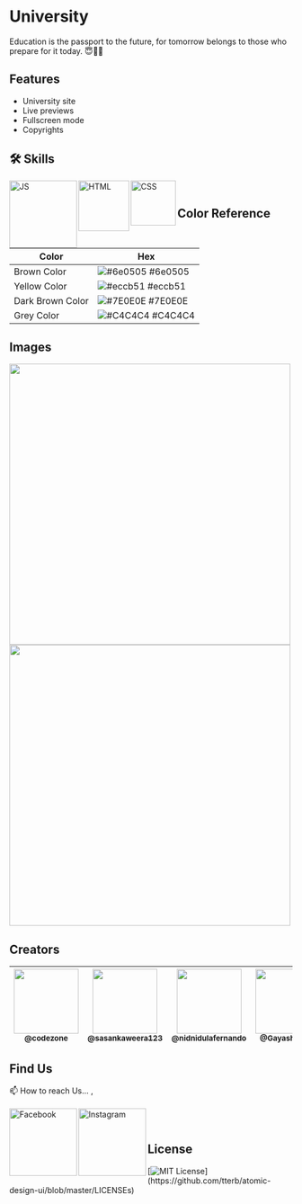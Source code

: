 
# University

Education is the passport to the future, for tomorrow belongs to those who prepare for it today. 😇🧑‍🎓


## Features

- University site
- Live previews
- Fullscreen mode
- Copyrights


## 🛠 Skills

<img align="left" alt="JS" width="120px" src="https://img.shields.io/badge/JavaScript-323330?style=for-the-badge&logo=javascript&logoColor=F7DF1E" />
<img align="left" alt="HTML" width="90px" src="https://img.shields.io/badge/HTML5-E34F26?style=for-the-badge&logo=html5&logoColor=white" />
<img align="left" alt="CSS" width="80px" src="https://img.shields.io/badge/CSS3-1572B6?style=for-the-badge&logo=css3&logoColor=white" />

</br>


## Color Reference

| Color             | Hex                                                                |
| ----------------- | ------------------------------------------------------------------ |
| Brown Color | ![#6e0505](https://via.placeholder.com/10/6e0505?text=+) #6e0505 |
| Yellow Color | ![#eccb51](https://via.placeholder.com/10/eccb51?text=+) #eccb51 |
| Dark Brown Color | ![#7E0E0E](https://via.placeholder.com/10/7E0E0E7?text=+) #7E0E0E |
| Grey Color | ![#C4C4C4](https://via.placeholder.com/10/C4C4C4?text=+) #C4C4C4 |


## Images
<img width="500px" src="https://github.com/CodeZoneTech/DBroCode/blob/main/Design%2011/IMG/img.png">
<img width="500px" src="https://github.com/CodeZoneTech/DBroCode/blob/main/Design%2011/IMG/img2.png">


## Creators

| [<img src="https://github.com/CodeZoneTech.png?size=250" width="115"><br><sub>@codezone</sub>](https://github.com/CodeZoneTech) | [<img  src="https://github.com/sasankaweera123.png?size=115" width="115"><br><sub>@sasankaweera123</sub>](https://github.com/sasankaweera123) | [<img  src="https://github.com/nidnidulafernando.png?size=115" width="115"><br><sub>@nidnidulafernando</sub>](https://github.com/nidnidulafernando) | [<img src="https://github.com/Gayashani00.png?size=250" width="115"><br><sub>@Gayashani00</sub>](https://github.com/Gayashani00) |  [<img src="https://github.com/PavinduC.png?size=250" width="115"><br><sub>@PavinduC</sub>](https://github.com/PavinduC) |
| :---------------------------------------------------------------------------------------------------------------------: | :----------------------------------------------------------------------------------------------------------------------------------: | :-------------------------------------------------------------------------------------------------------------------: |:-------------------------------------------------------------------------------------------------------------------: |:-------------------------------------------------------------------------------------------------------------------: |


## Find Us

📫 How to reach Us... , </br></br>
<a href="https://www.facebook.com/CodeZone-107084475018756/">
  <img align="left" alt="Facebook" width="120px" src="https://img.shields.io/badge/Facebook-1877F2?style=for-the-badge&logo=facebook&logoColor=white" />
</a>
<a href="https://www.instagram.com/d_bro_code/">
  <img align="left" alt="Instagram" width="120px" src="https://img.shields.io/badge/Instagram-E4405F?style=for-the-badge&logo=instagram&logoColor=white" />
</a>


</br>

## License

[![MIT License](https://img.shields.io/apm/l/atomic-design-ui.svg?)](https://github.com/tterb/atomic-design-ui/blob/master/LICENSEs)
